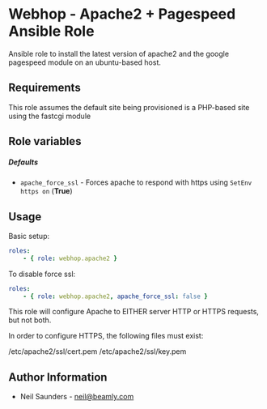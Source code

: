 Webhop - Apache2 + Pagespeed Ansible Role
==========================================

Ansible role to install the latest version of apache2 and the google pagespeed module on an ubuntu-based host.


## Requirements

This role assumes the default site being provisioned is a PHP-based site using the fastcgi module


## Role variables

##### Defaults

- `apache_force_ssl` - Forces apache to respond with https using `SetEnv https on` (**True**)


Usage
-----

Basic setup:

```yaml
roles:
    - { role: webhop.apache2 }
```

To disable force ssl:

```yaml
roles:
    - { role: webhop.apache2, apache_force_ssl: false }
```


This role will configure Apache to EITHER server HTTP or HTTPS requests, but not both.

In order to configure HTTPS, the following files must exist:

/etc/apache2/ssl/cert.pem
/etc/apache2/ssl/key.pem

Author Information
------------------

* Neil Saunders - neil@beamly.com
